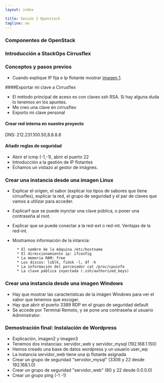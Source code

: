 ```yaml
---
layout: index

title: Sesión 2 Openstack	
tagline: ow
---
```

### Componentes de OpenStack

### Introducción a StackOps Cirrusflex

### Conceptos y pasos previos

* Cuando explique IP fija e Ip flotante mostrar [imagen 1](img/imagen1.jpg).

####Exportar mi clave a Cirrusflex

* El método principal de aceso es con claves ssh RSA. Si hay alguna duda lo tenemos en los apuntes.
* Me creo una clave en cirrusflex
* Exporto mi clave personal

#### Crear red interna en nuestro proyecto

DNS:  212.231.100.50,8.8.8.8 

#### Añadir reglas de seguridad

* Abrir el icmp (-1,-1), abrir el puerto 22
* Introducción a la gestión de IP flotantes
* Échamos un vistazo al gestor de imágnes.

### Crear una instancia desde una imagen Linux

* Explicar el origen, el sabor (explicar los tipos de sabores que tiene cirrusflex), explicar la red, el grupo de seguridad y el par de claves que vamos a utilizar para acceder.
* Explicarf que se puede inyrctar una clave pública, o poner una contraseña al root.
* Explicar que se puede conectar a la red-ext o red-int. Ventajas de la red-int.
* Mostramos información de la intancia:
    	
		* El nombre de la máquina /etc/hostname
		* El direccionamiento ip: ifconfig
		* La memoria RAM: free
		* Los discos: lsblk, fidsk -l, df -h
		* La información del porcesador cat /proc/cpuinfo
		* La clave páblica inyectada (.ssh/authorized_keys)

### Crear una instancia desde una imagen Windows

* Hay que mostrar las características de la imágen Windows para ver el sabor que tenemos que escoger.
* Hay que abrir el puerto 3389 RDP en el grupo de seguridad default
* Se accede por Terminal Remoto, y se pone una contraseña al usuario Administrator.

### Demostración final: Instalación de Wordpress

* Explicación, imagen2 y imagen3
* Tenemos dos instancias: servidor_web y servidor_mysql (192.168.1.150)
* Hemos creado una base de datos wordpress y un usuario user_wp
* La instancia servidor_web tiene una ip flotante asignada
* Crear un grupo de seguridad "servidor_mysql" (3306 y 22 desde 192.168.1.0)
* Crear un grupo de seguridad "servidor_web" (80 y 22 desde 0.0.0.0)
* Crear un grupo ping (-1 -1)